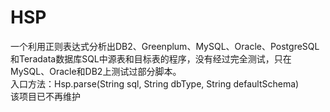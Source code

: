 # HSP
一个利用正则表达式分析出DB2、Greenplum、MySQL、Oracle、PostgreSQL和Teradata数据库SQL中源表和目标表的程序，没有经过完全测试，只在MySQL、Oracle和DB2上测试过部分脚本。  
入口方法：Hsp.parse(String sql, String dbType, String defaultSchema)  
该项目已不再维护  
